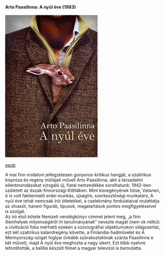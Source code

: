#### <a name="id_634">Arto Paasilinna: A nyúl éve (1983)</a>
<img src="https://github.com/BercziSandor/calibre_lib/raw/main/Arto%20Paasilinna/A%20nyul%20eve%20%28634%29/cover.jpg" alt="cover" width="300"/>

[epub](https://github.com/BercziSandor/calibre_lib/raw/main/Arto%20Paasilinna/A%20nyul%20eve%20%28634%29/A%20nyul%20eve%20-%20Arto%20Paasilinna.epub)
<div>
<p>A ​mai finn irodalom jellegzetesen gunyoros-kritikus hangját, a szatirikus kispróza és regény műfajait műveli Arto Paasilinna, akit a társadalmi ellentmondásokat vizsgáló új, fiatal nemzedékbe sorolhatunk: 1942-ben született az észak-finnországi Kittiläben. Mint kisregényének hőse, Vatanen, ő is volt fakitermelő erdei munkás, újságíró, szerkesztőségi munkatárs, A nyúl éve tehát nemcsak írói ötletekkel, a cselekmény fordulataival mulattatja az olvasót, hanem figurák, típusok, magatartások pontos megfigyeléseivel is szolgál.<br>Az író első kötete Nemzeti vendégkönyv címmel jelent meg, „a finn illemhelyek milyenségéről írt tanulmányának” nevezte magát (nem ok nélkül: a civilizáció foka mérhető ezeken a szociográfiai objektumokon világszerte), ezt két szatirikus kalandregény követte, a Finlandia-hadművelet és A Mennyország-sziget foglyai (inkább szórakoztatónak szánta Paasilinna e két művet), majd A nyúl éve meghozta a nagy sikert. Ezt több nyelvre lefordították, a belőle készült filmet a magyar televízió is bemutatta.</p></div>

